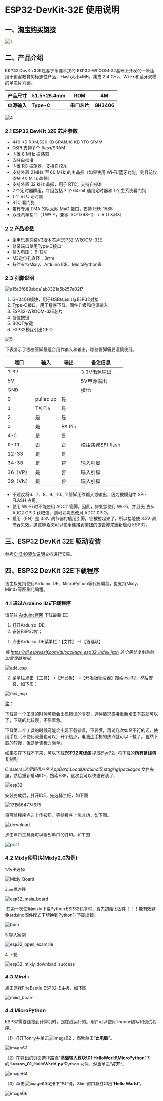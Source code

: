 # ESP32-DevKit-32E 使用说明

## 一、[淘宝购买链接](https://item.taobao.com/item.htm?ali_refid=a3_430582_1006:1209150026:N:bHry0KBYQUueXMqvQBLQ7A==:ae7ad87b821c162939f1053fd9a53067&ali_trackid=162_ae7ad87b821c162939f1053fd9a53067&id=778630577370&skuId=5318380828567&spm=a21n57.1.0.0)

![1](pictures/1.png)





## 二、产品介绍

ESP32 DevKit 32E是基于乐鑫科技的 ESP32-WROOM-32基础上开发的一款适用于创客教育的标志性产品，Flash大小4MB，集成 2.4 GHz、Wi-Fi 和蓝牙双模的单芯片方案。

| 产品尺寸     | 51.5*28.4mm | ROM          | 4M         |
| ------------ | ----------- | ------------ | ---------- |
| **电源输入** | **Type-C**  | **串口芯片** | **GH340G** |

![4](pictures/4.png)

### 2.1 ESP32 DevKit 32E 芯片参数

- 448 KB ROM,520 KB SRAM,16 KB RTC SRAM
- QSPI 支持多个 flash/SRAM
- 内置 8 MHz 振荡器
- 支持自校准
- 内置 RC 振荡器，支持自校准
- 支持外置 2 MHz 至 60 MHz 的主晶振（如果使用 Wi-Fi/蓝牙功能，则目前仅支持 40 MHz 晶振）
- 支持外置 32 kHz 晶振，用于 RTC，支持自校准
- 2 个定时器群组，每组包括 2 个 64-bit 通用定时器和 1 个主系统看门狗
- 1 个 RTC 定时器
- RTC 看门狗
- 带有专用 DMA 的以太网 MAC 接口，支持 IEEE 1588
- 双线汽车接口（TWAI®，兼容 ISO11898-1） x IR (TX/RX)

### 2.2 产品参数

- 采用乐鑫原装V3版本芯片ESP32-WROOM-32E
- 烧录端口使用Type-C接口
- 输入电压： 6-12V
- M3定位孔直径：3mm
- 软件支持Mixly、Arduino IDE、MicroPython等

### 2.3 引脚说明

![a15e3f689abda1ab3321a5b257e02f7](pictures/a15e3f689abda1ab3321a5b257e02f7.png)

1. GH340G模块，用于USB转串口与ESP32对接
2. Type-C接口，用于程序下载、固件升级和电源输入
3. ESP32-WROOM-32E芯片
4. 复位按键
5. BOOT按键
6. ESP32模组引出GPIO

![5](pictures/5.png)

下表显示了哪些管脚最适合用作输入和输出，哪些管脚需要谨慎使用。

| 端口     | 输入      | 输出   | 备注信息          |
| -------- | --------- | ------ | ----------------- |
| 3.3V     |           |        | 3.3V电源输出      |
| 5V       |           |        | 5V电源输出        |
| GND      |           |        | 接地              |
| 0        | pulled up | 是     |                   |
| 1        | TX Pin    | 是     |                   |
| 2        | 是        | 是     |                   |
| 3        | 是        | RX Pin |                   |
| 4-5      | 是        | 是     |                   |
| 6-11     | 否        | 否     | 模组集成SPI flash |
| 12-33    | 是        | 是     |                   |
| 34-35    | 是        | 否     | 输入引脚          |
| 36（VP） | 是        | 否     | 输入引脚          |
| 39（VN） | 是        | 否     | 输入引脚          |

- 不建议将6、7、8、9、10、11管脚用作输入或输出，因为被模组中 SPI-FLASH 占用。
- 使用 Wi-Fi 时不能使用 ADC2 管脚。因此，如果您使用 Wi-Fi，并且无 法从 ADC2 GPIO 获取值，则可以考虑改用 ADC1 GPIO。
- 启用（EN）是 3.3V 调节器的启用引脚。它被拉起来了，所以接地使 3.3V 调节器失效。这意味着您可以使用连接到按钮的该管脚来重新启动 ESP32。

## 三、ESP32 DevKit 32E 驱动安装

参考[CH340驱动说明](https://docs.emakefun.com/CH340/CH340/)文档进行安装。

## 四、ESP32 DevKit 32E下载程序

该主板支持使用Arduino IDE、MicroPython等代码编程，也支持Mixly、Mind+等图形化编程。

### 4.1 通过Arduino IDE下载程序

请前往 [Arduino官网](https://www.arduino.cc/en/Main/Software) 下载最新IDE

1. 打开Ardunio IDE;
2. 安装ESP32库；

1) 点击Arduino IDE菜单栏：【文件】-->【首选项】

*将     https://dl.espressif.com/dl/package_esp32_index.json   这个网址复制到附加管理器地址*

![add_esp](pictures/add_esp.png)

2) 菜单栏点击 【工具】->【开发板】->【开发板管理器】搜索esp32，然后安装，如下图：

![find_esp](pictures/find_esp.png)

**注：**

下载第一个工具的时候可能会出现错误的情况，这种情况直接重新点击下载就可以了，下载的比较慢，不要着急。

下载第二个工具的时候可能会出现下载错误，不要慌，再试几次如果不行的话，使用手机（不使用流量也可以）开个热点，电脑连手机的热点就可以下载了。虽然下载的较慢，但是步骤极为简单。

如果实在下载不下来，可以下载[***ESP32离线包***](https://pan.baidu.com/s/19OUSYsmnxuPUzoS27aucDA ) 提取码yr72，将下载的**所有离线包**复制到

 *C:\Users\这里是用户名\AppData\Local\Arduino15\staging\packages*  文件夹里，然后重新启动IDE，搜索ESP，这次就可以快速安装了。

![esp32](pictures/esp32.png)

安装完成后，打开IDE，先选择主板，如下图

![1715664774675](pictures/1715664774675.png)

将写好程序点击上传按钮，等待程序上传成功，如下图。

![download](pictures/download.png)

点击串口工具就可以看到串口的打印。如下图

![print](pictures/print.png)



### 4.2 Mixly使用(以Mixly2.0为例)

1.板卡选择

![Mixly_Board](pictures/mixly_board.png)

2.主板选择

![esp32_main_board](pictures/esp32_main_board.png)

​	在第一次使用mixly下载Python ESP32程序时，请先初始化固件！！！能有效避免arduino固件模式下切换到Python时下载出错。

![burn](pictures/burn.png)

3.导入案例

![esp32_open_example](pictures/esp32_open_example.png)

4.下载

![esp32_mixly_download_success](pictures/esp32_mixly_download_success.png)



### 4.3 Mind+

点击选择FireBeetle ESP32-E主板，如下图

![mind_board](pictures/mind_board.png)

### 4.4 MicroPython

ESP32需要连接到计算机时，是在线运行的。用户可以使用Thonny编写和调试程序。

（1）打开Tonny并单击![image62](pictures/image62.jpeg) ，然后单击“**此电脑**”。

![image63](pictures/image63.jpeg)

（2）在弹出的页面选择路径“**基础输入模块\01 HelloWorld\MicroPython**”下的“**lesson_01_HelloWorld.py**“Python 文件，然后单击”**打开**“。

![image64](pictures/image64.jpeg)

（3）单击![image65](pictures/image65.jpeg)或按下“F5”键，Shell窗口将打印出”**Hello World**“。

![image66](pictures/image66.jpeg)